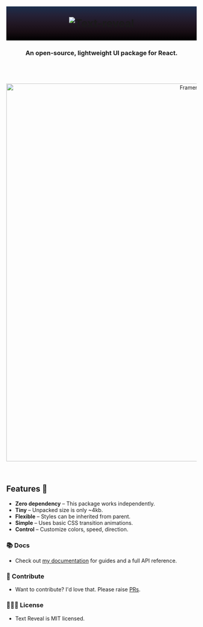 <h1 align="center" style="background-image: linear-gradient(to bottom, #1b2e4c, #242137, #211724, #170d13, #000000);padding : 28px;">
<img src='https://i.imgur.com/IHeybyC.png' title='Text-reveal' />
</h1>
<h3 align="center">
  An open-source, lightweight UI package for React.
</h3>
<h3 align="center">

</h3>
<br/>
<br/>
<p align="center">
  <a href="https://www.framer.com?utm_source=motion-readme">
    <img src="https://ezgif.com/save/ezgif-1-3f20ade148.gif" width="1000" alt="Framer Banner" />
  </a>
</p>

<br>

Features 🎉
---------------

* **Zero dependency** – This package works independently.
* **Tiny** – Unpacked size is only ~4kb.
* **Flexible** – Styles can be inherited from parent.
* **Simple** – Uses basic CSS transition animations.
* **Control** – Customize colors, speed, direction.


### 📚 Docs

- Check out [my documentation](https://text-reveal.web.app/) for guides and a full API reference.

### 💎 Contribute

- Want to contribute? I'd love that. Please raise [PRs](https://github.com/Raj00377/text-reveal/pulls).

### 👩🏻‍⚖️ License

- Text Reveal is MIT licensed.